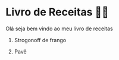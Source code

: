 # Livro de Receitas 🧑‍🍳
 
Olá seja bem vindo ao meu livro de receitas

1. Strogonoff de frango

2. Pavê
